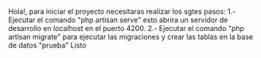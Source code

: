Hola!, para iniciar el proyecto necesitaras realizar los sgtes pasos:
1.- Ejecutar el comando "php artisan serve" esto abrira un servidor de desarrollo en localhost en el puerto 4200.
2.- Ejecutar el comando "php artisan migrate" para ejecutar las migraciones y crear las tablas en la base de datos "prueba"
Listo
